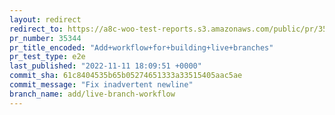 ```yaml
---
layout: redirect
redirect_to: https://a8c-woo-test-reports.s3.amazonaws.com/public/pr/35344/e2e/index.html
pr_number: 35344
pr_title_encoded: "Add+workflow+for+building+live+branches"
pr_test_type: e2e
last_published: "2022-11-11 18:09:51 +0000"
commit_sha: 61c8404535b65b05274651333a33515405aac5ae
commit_message: "Fix inadvertent newline"
branch_name: add/live-branch-workflow
---
```

